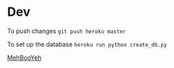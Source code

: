 # Dev
To push changes
```git push heroku master```

To set up the database
```heroku run python create_db.py```

[MehBooYeh](https://meh-boo-yeh.herokuapp.com/)
